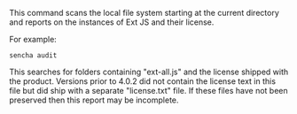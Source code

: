 This command scans the local file system starting at the current directory and
reports on the instances of Ext JS and their license.

For example:

    sencha audit

This searches for folders containing "ext-all.js" and the license shipped with
the product. Versions prior to 4.0.2 did not contain the license text in this
file but did ship with a separate "license.txt" file. If these files have not
been preserved then this report may be incomplete.
